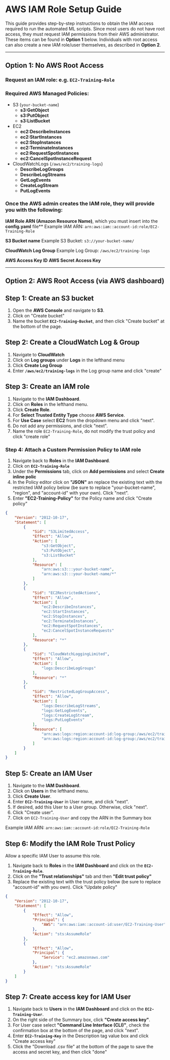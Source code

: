# AWS IAM Role Setup Guide

This guide provides step-by-step instructions to obtain the IAM access required to run the automated ML scripts. Since most users do not have root access, they must request IAM permissions from their AWS administrator. These items can be found in **Option 1** below. Individuals with root access can also create a new IAM role/user themselves, as described in **Option 2**.

---

## Option 1: No AWS Root Access 

### Request an **IAM role**: e.g. `EC2-Training-Role`

### **Required AWS Managed Policies:**
- S3 (`your-bucket-name`)
    - **s3:GetObject**
    - **s3:PutObject**
    - **s3:ListBucket**
- EC2
    - **ec2:DescribeInstances**
    - **ec2:StartInstances**
    - **ec2:StopInstances**
    - **ec2:TerminateInstances**
    - **ec2:RequestSpotInstances**
    - **ec2:CancelSpotInstanceRequest**
- CloudWatchLogs (`/aws/ec2/training-logs`)
    - **DescribeLogGroups**
    - **DescribeLogStreams**
    - **GetLogEvents**
    - **CreateLogStream**
    - **PutLogEvents**

### Once the AWS admin creates the IAM role, they will provide you with the following:

**IAM Role ARN (Amazon Resource Name)**, which you must insert into the **config.yaml** file**
Example IAM ARN: `arn:aws:iam::account-id:role/EC2-Training-Role`

**S3 Bucket name** 
Example S3 Bucket: `s3://your-bucket-name/`

**CloudWatch Log Group**
Example Log Group: `/aws/ec2/training-logs`

**AWS Access Key ID**
**AWS Secret Access Key**

---

## Option 2: AWS Root Access (via AWS dashboard)

## **Step 1: Create an S3 bucket**
1. Open the **AWS Console** and navigate to **S3**.
2. Click on "Create bucket"
3. Name the bucket **`EC2-Training-Bucket`**, and then click "Create bucket" at the bottom of the page.

## **Step 2: Create a CloudWatch Log & Group**
1. Navigate to **CloudWatch**
2. Click on **Log groups** under **Logs** in the lefthand menu
3. Click **Create Log Group**
4. Enter **`/aws/ec2/training-logs`** in the Log group name and click "create" 
   
## **Step 3: Create an IAM role**
1. Navigate to the **IAM Dashboard**.
2. Click on **Roles** in the lefthand menu.
3. Click **Create Role**.
4. For **Select Trusted Entity Type** choose **AWS Service**.
5. For **Use Case** select **EC2** from the dropdown menu and click "next".
6. Do not add any permissions, and click "next".
7. Name the role `EC2-Training-Role`, do not modify the trust policy and click "create role"

### **Step 4: Attach a Custom Permission Policy to IAM role**
1. Navigate back to **Roles** in the **IAM Dashboard**.
2. Click on  **`EC2-Training-Role`**
3. Under the **Permissions** tab, click on **Add permissions** and select **Create inline polic**
4. In the Policy editor click on **"JSON"** an replace the existing text with the restricted IAM policy below (be sure to replace "your-bucket-name", "region", and "account-id" with your own). Click "next".
5. Enter **"EC2-Training-Policy"** for the Policy name and click "Create policy"

```json
{
    "Version": "2012-10-17",
    "Statement": [
        {
            "Sid": "S3LimitedAccess",
            "Effect": "Allow",
            "Action": [
                "s3:GetObject",
                "s3:PutObject",
                "s3:ListBucket"
            ],
            "Resource": [
                "arn:aws:s3:::your-bucket-name",
                "arn:aws:s3:::your-bucket-name/*"
            ]
        },
        {
            "Sid": "EC2RestrictedActions",
            "Effect": "Allow",
            "Action": [
                "ec2:DescribeInstances",
                "ec2:StartInstances",
                "ec2:StopInstances",
                "ec2:TerminateInstances",
                "ec2:RequestSpotInstances",
                "ec2:CancelSpotInstanceRequests"
            ],
            "Resource": "*"
        },
        {
			"Sid": "CloudWatchLoggingLimited",
			"Effect": "Allow",
			"Action": [
				"logs:DescribeLogGroups"
			],
			"Resource": "*"
		},
        {
			"Sid": "RestrictedLogGroupAccess",
			"Effect": "Allow",
			"Action": [
				"logs:DescribeLogStreams",
				"logs:GetLogEvents",
				"logs:CreateLogStream",
				"logs:PutLogEvents"
			],
			"Resource": [
				"arn:aws:logs:region:account-id:log-group:/aws/ec2/training-logs",
				"arn:aws:logs:region:account-id:log-group:/aws/ec2/training-logs:*"
			]
		}
    ]
}
```

## **Step 5: Create an IAM User**
1. Navigate to the **IAM Dashboard**.
2. Click on **Users** in the lefthand menu.
3. Click **Create User**.
4. Enter **`EC2-Training-User`** in User name, and click "next".
5. If desired, add this User to a User group. Otherwise, click "next".
6. Click "Create user".
7. Click on `EC2-Training-User` and copy the ARN in the Summary box

Example IAM ARN: `arn:aws:iam::account-id:role/EC2-Training-Role`

## **Step 6: Modify the IAM Role Trust Policy**
Allow a specific IAM User to assume this role.

1. Navigate back to **Roles** in the **IAM Dashboard** and click on the **`EC2-Training-Role`**.
2. Click on the **"Trust relationships"** tab and then **"Edit trust policy"**
3. Replace the existing text with the trust policy below (be sure to replace "account-id" with you own). Click "Update policy"
   
```json
{
    "Version": "2012-10-17",
    "Statement": [
        {
            "Effect": "Allow",
            "Principal": {
                "AWS": "arn:aws:iam::account-id:user/EC2-Training-User"
            },
            "Action": "sts:AssumeRole"
        },
        {
            "Effect": "Allow",
            "Principal": {
                "Service": "ec2.amazonaws.com"
            },
            "Action": "sts:AssumeRole"
        }
    ]
}
```

## **Step 7: Create access key for IAM User**
1. Navigate back to **Users** in the **IAM Dashboard** and click on the **`EC2-Training-User`**.
2. On the right side of the Summary box, click **"Create access key"**.
3. For User case select **"Command Line Interface (CLI)"**, check the confirmation box at the bottom of the page, and click "next".
4. Enter **`EC2-Training-Key`** in the Description tag value box and click "Create access key"
5. Click the "Download .csv file" at the bottom of the page to save the access and secret key, and then click "done"
